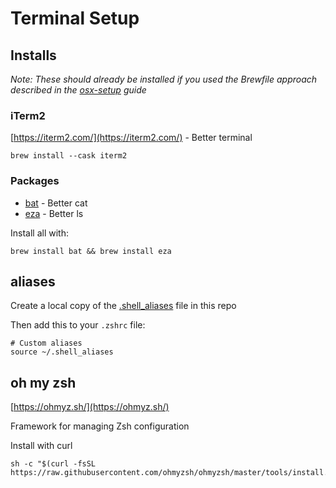 # Terminal Setup

## Installs

_Note: These should already be installed if you used the Brewfile approach described in the [osx-setup](osx-setup.md) guide_

### iTerm2

[https://iterm2.com/](https://iterm2.com/) - Better terminal

```shell
brew install --cask iterm2
```

### Packages

- [bat](https://github.com/sharkdp/bat) - Better cat
- [eza](https://github.com/eza-community/eza) - Better ls

Install all with:

```shell
brew install bat && brew install eza
```

## aliases

Create a local copy of the [.shell_aliases](./.shell_aliases) file in this repo

Then add this to your `.zshrc` file:

```shell
# Custom aliases
source ~/.shell_aliases
```

## oh my zsh

[https://ohmyz.sh/](https://ohmyz.sh/)

Framework for managing Zsh configuration

Install with curl

```shell
sh -c "$(curl -fsSL https://raw.githubusercontent.com/ohmyzsh/ohmyzsh/master/tools/install.sh)"
```
